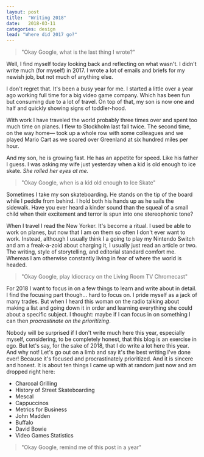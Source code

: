 ```yaml
---
layout: post
title:  "Writing 2018"
date:   2018-03-11
categories: design
lead: "Where did 2017 go?"
---
```


> "Okay Google, what is the last thing I wrote?"

Well, I find myself today looking back and reflecting on what wasn't. I didn't write much (for myself) in 2017. I wrote a lot of emails and briefs for my newish job, but not much of anything else.

I don't regret that. It's been a busy year for me. I started a little over a year ago working full time for a big video game company. Which has been fun but consuming due to a lot of travel. On top of that, my son is now one and half and quickly showing signs of toddler-hood.

With work I have traveled the world probably three times over and spent too much time on planes. I flew to Stockholm last fall twice. The second time, on the way home&mdash; took up a whole row with some colleagues and we played Mario Cart as we soared over Greenland at six hundred miles per hour.

And my son, he is growing fast. He has an appetite for speed. Like his father I guess. I was asking my wife just yesterday when a kid is old enough to ice skate. <i>She rolled her eyes at me.</i>

> "Okay Google, when is a kid old enough to Ice Skate"

Sometimes I take my son skateboarding. He stands on the tip of the board while I peddle from behind. I hold both his hands up as he sails the sidewalk. Have you ever heard a kinder sound than the squeal of a small child when their excitement and terror is spun into one stereophonic tone?

When I travel I read the New Yorker. It's become a ritual. I used be able to work on planes, but now that I am on them so often I don't ever want to work. Instead, although I usually think I a going to play my Nintendo Switch and am a freak-a-zoid about charging it, I usually just read an article or two. The writing, style of storytelling, and editorial standard comfort me. Whereas I am otherwise constantly living in fear of where the world is headed.

> "Okay Google, play Idiocracy on the Living Room TV Chromecast"

For 2018 I want to focus in on a few things to learn and write about in detail. I find the focusing part though... hard to focus on. I pride myself as a jack of many trades. But when I heard this woman on the radio talking about making a list and going down it in order and learning everything she could about a specific subject. I thought: maybe if I can focus in on something I can then <em>procrastinate on the prioritizing</em>. 

Nobody will be surprised if I don't write much here this year, especially myself, considering, to be completely honest, that this blog is an exercise in ego. But let's say, for the sake of 2018, that I do write a lot here this year. And why not! Let's go out on a limb and say it's the best writing I've done ever! Because it's focused and procrastinately prioritized. And it is sincere and honest. It is about ten things I came up with at random just now and am dropped right here:

* Charcoal Grilling
* History of Street Skateboarding
* Mescal
* Cappuccinos
* Metrics for Business
* John Madden
* Buffalo
* David Bowie
* Video Games Statistics

> "Okay Google, remind me of this post in a year"